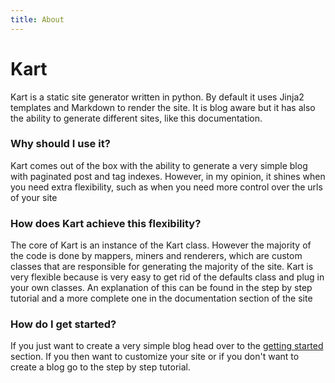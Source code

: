 ```yaml
---
title: About
---
```

# Kart

Kart is a static site generator written in python. By default it uses Jinja2 templates and Markdown to render the site. It is blog aware but it has also the ability to generate different sites, like this documentation.

### Why should I use it?
Kart comes out of the box with the ability to generate a very simple blog with paginated post and tag indexes. However, in my opinion, it shines when you need extra flexibility, such as when you need more control over the urls of your site

### How does Kart achieve this flexibility?
The core of Kart is an instance of the Kart class. However the majority of the code is done by mappers, miners and renderers, which are custom classes that are responsible for generating the majority of the site. Kart is very flexible because is very easy to get rid of the defaults class and plug in your own classes. An explanation of this can be found in the step by step tutorial and a more complete one in the documentation section of the site

### How do I get started?
If you just want to create a very simple blog head over to the [getting started](getting_started) section.
If you then want to customize your site or if you don't want to create a blog go to the step by step tutorial.
